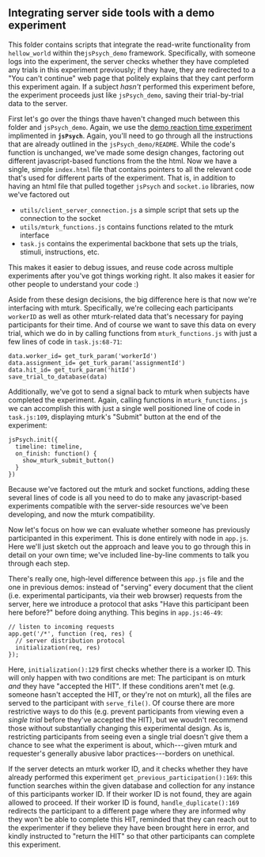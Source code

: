 ## Integrating server side tools with a demo experiment

This folder contains scripts that integrate the read-write functionality from `hellow_world` within the`jsPsych_demo` framework. Specifically, with someone logs into the experiment, the server checks whether they have completed any trials in this experiment previously; if they have, they are redirected to a "You can't continue" web page that politely explains that they cant perform this experiment again. If a subject _hasn't_ performed this experiment before, the experiment proceeds just like `jsPsych_demo`, saving their trial-by-trial data to the server. 

First let's go over the things thave haven't changed much between this folder and `jsPsych_demo`. Again, we use the [demo reaction time experiment](https://www.jspsych.org/tutorials/rt-task/) implimented in **`jsPsych`**. Again, you'll need to go through all the instructions that are already outlined in the `jsPsych_demo/README`. While the code's function is unchanged, we've made some design changes, factoring out different javascript-based functions from the the html. Now we have a single, simple `index.html` file that contains pointers to all the relevant code that's used for different parts of the experiment. That is, in addition to having an html file that pulled together `jsPsych` and `socket.io` libraries, now we've factored out  

- `utils/client_server_connection.js` a simple script that sets up the connection to the socket
- `utils/mturk_functions.js` contains functions related to the mturk interface 
- `task.js` contains the experimental backbone that sets up the trials, stimuli, instructions, etc. 

This makes it easier to debug issues, and reuse code across multiple experiments after you've got things working right. It also makes it easier for other people to understand your code :)   

Aside from these design decisions, the big difference here is that now we're interfacing with mturk. Specifically, we're collecing each participants `workerID` as well as other mturk-related data that's necessary for paying participants for their time. And of course we want to save this data on every trial, which we do in by calling functions from `mturk_functions.js` with just a few lines of code in `task.js:68-71`: 

```
data.worker_id= get_turk_param('workerId')
data.assignment_id= get_turk_param('assignmentId')
data.hit_id= get_turk_param('hitId')
save_trial_to_database(data)
```

Additionally, we've got to send a signal back to mturk when subjects have completed the experiment. Again, calling functions in `mturk_functions.js` we can accomplish this with just a single well positioned line of code in  `task.js:109`, displaying  mturk's "Submit" button at the end of the experiment: 

```
jsPsych.init({
  timeline: timeline,
  on_finish: function() {
    show_mturk_submit_button()
  }
})
```

Because we've factored out the mturk and socket functions, adding these several lines of code is all you need to do to make any javascript-based experiments compatible with the server-side resources we've been developing, and now the mturk compatibility. 


Now let's focus on how we can evaluate whether someone has previously participanted in this experiment. This is done entirely with node in `app.js`. Here we'll just sketch out the approach and leave you to go through this in detail on your own time; we've included line-by-line comments to talk you through each step. 

There's really one, high-level difference between this `app.js` file and the one in previous demos: instead of "serving" every document that the client (i.e. experimental participants, via their web browser) requests from the server, here we introduce a protocol that asks "Have this participant been here before?" before doing anything. This begins in `app.js:46-49`: 

```
// listen to incoming requests
app.get('/*', function (req, res) {
  // server distribution protocol
  initialization(req, res)
});
```

Here, `initialization():129` first checks whether there is a worker ID. This will only happen with two conditions are met: The participant is on mturk _and_ they have "accepted the HIT". If these conditions aren't met (e.g. someone hasn't accepted the HIT, or they're not on mturk), all the files are served to the participant with `serve_file()`. Of course there are more restrictive ways to do this (e.g. prevent participants from viewing even a _single trial_ before they've accepted the HIT), but we woudn't recommend those without substantially changing this experimental design. As is, restricting participants from seeing even a single trial doesn't give them a chance to see what the experiment is about, which---given mturk and requester's generally abusive labor practices---borders on unethical. 

If the server detects an mturk worker ID, and it checks whether they have already performed this experiment `get_previous_participation():169`: this function searches within the given database and collection for any instance of this participants worker ID. If their worker ID is not found, they are again allowed to proceed. If their worker ID is found, `handle_duplicate():169` redirects the participant to a different page where they are informed why they won't be able to complete this HIT, reminded that they can reach out to the experimenter if they believe they have been brought here in error, and kindly instructed to "return the HIT" so that other participants can complete this experiment.




